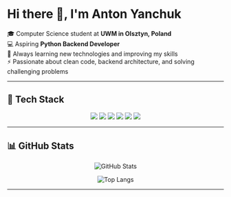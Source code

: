 # Hi there 👋, I'm Anton Yanchuk  

🎓 Computer Science student at **UWM in Olsztyn, Poland**  
💻 Aspiring **Python Backend Developer**  
🌱 Always learning new technologies and improving my skills  
⚡ Passionate about clean code, backend architecture, and solving challenging problems  

---

## 🚀 Tech Stack
<p align="center">
  <img src="https://img.shields.io/badge/Python-3776AB?style=for-the-badge&logo=python&logoColor=white"/>
  <img src="https://img.shields.io/badge/Django-092E20?style=for-the-badge&logo=django&logoColor=white"/>
  <img src="https://img.shields.io/badge/FastAPI-009688?style=for-the-badge&logo=fastapi&logoColor=white"/>
  <img src="https://img.shields.io/badge/PostgreSQL-316192?style=for-the-badge&logo=postgresql&logoColor=white"/>
  <img src="https://img.shields.io/badge/Docker-2496ED?style=for-the-badge&logo=docker&logoColor=white"/>
  <img src="https://img.shields.io/badge/Linux-FCC624?style=for-the-badge&logo=linux&logoColor=black"/>
</p>

---

## 📊 GitHub Stats
<p align="center">
  <img src="https://github-readme-stats.vercel.app/api?username=Kollqq&show_icons=true&theme=tokyonight" alt="GitHub Stats" />
</p>

<p align="center">
  <img src="https://github-readme-stats.vercel.app/api/top-langs/?username=Kollqq&layout=compact&theme=tokyonight" alt="Top Langs" />
</p>

---

